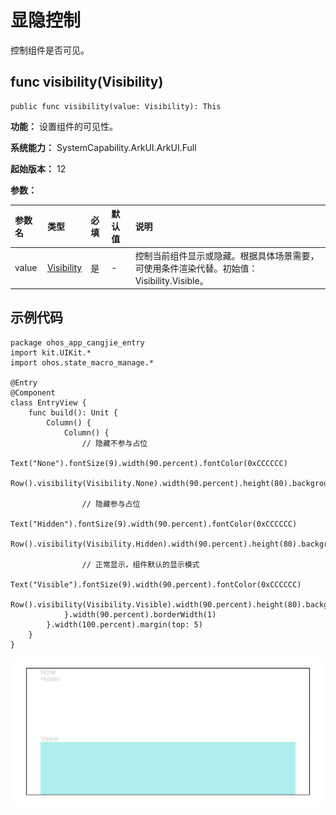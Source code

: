 # 显隐控制

控制组件是否可见。

## func visibility(Visibility)

```cangjie
public func visibility(value: Visibility): This
```

**功能：** 设置组件的可见性。

**系统能力：** SystemCapability.ArkUI.ArkUI.Full

**起始版本：** 12

**参数：**

|参数名|类型|必填|默认值|说明|
|:---|:---|:---|:---|:---|
|value|[Visibility](./cj-common-types.md#enum-visibility)|是| - | 控制当前组件显示或隐藏。根据具体场景需要，可使用条件渲染代替。初始值：Visibility.Visible。 |

## 示例代码

<!-- run -->

```cangjie
package ohos_app_cangjie_entry
import kit.UIKit.*
import ohos.state_macro_manage.*

@Entry
@Component
class EntryView {
    func build(): Unit {
        Column() {
            Column() {
                // 隐藏不参与占位
                Text("None").fontSize(9).width(90.percent).fontColor(0xCCCCCC)
                Row().visibility(Visibility.None).width(90.percent).height(80).backgroundColor(0xAFEEEE)

                // 隐藏参与占位
                Text("Hidden").fontSize(9).width(90.percent).fontColor(0xCCCCCC)
                Row().visibility(Visibility.Hidden).width(90.percent).height(80).backgroundColor(0xAFEEEE)

                // 正常显示，组件默认的显示模式
                Text("Visible").fontSize(9).width(90.percent).fontColor(0xCCCCCC)
                Row().visibility(Visibility.Visible).width(90.percent).height(80).backgroundColor(0xAFEEEE)
            }.width(90.percent).borderWidth(1)
        }.width(100.percent).margin(top: 5)
    }
}
```

![uni_visible](figures/uni_visible.png)
